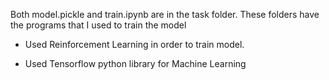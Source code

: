 Both model.pickle and train.ipynb are in the task folder. These folders have the programs that I used to train the model

- Used Reinforcement Learning in order to train model.

- Used Tensorflow python library for Machine Learning 
